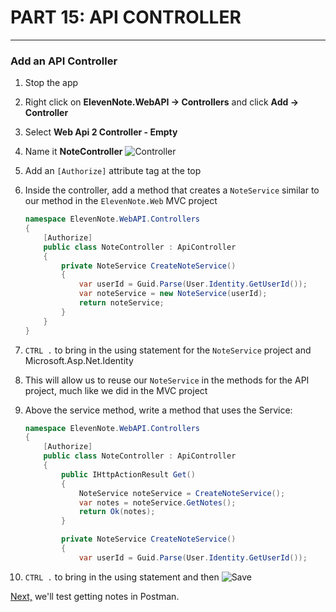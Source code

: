 # PART 15: API CONTROLLER
---
### Add an API Controller
1. Stop the app
2. Right click on **ElevenNote.WebAPI -> Controllers** and click **Add -> Controller**
3. Select **Web Api 2 Controller - Empty**
4. Name it **NoteController**
![Controller](/assets/15.0-A.png)
5. Add an `[Authorize]` attribute tag at the top
6. Inside the controller, add a method that creates a `NoteService` similar to our method in the `ElevenNote.Web` MVC project

    ```cs
    namespace ElevenNote.WebAPI.Controllers
    {
        [Authorize]
        public class NoteController : ApiController
        {
            private NoteService CreateNoteService()
            {
                var userId = Guid.Parse(User.Identity.GetUserId());
                var noteService = new NoteService(userId);
                return noteService;
            }
        }
    }
    ```
7. `CTRL .` to bring in the using statement for the `NoteService` project and Microsoft.Asp.Net.Identity
8. This will allow us to reuse our `NoteService` in the methods for the API project, much like we did in the MVC project
9. Above the service method, write a method that uses the Service:

    ```cs
    namespace ElevenNote.WebAPI.Controllers
    {
        [Authorize]
        public class NoteController : ApiController
        {
            public IHttpActionResult Get()
            {
                NoteService noteService = CreateNoteService();
                var notes = noteService.GetNotes();
                return Ok(notes);
            }

            private NoteService CreateNoteService()
            {
                var userId = Guid.Parse(User.Identity.GetUserId());
    ```
10. `CTRL .` to bring in the using statement and then ![Save](/assets/font-awesome-save.png)

[Next,](15.1-PostmanGetNotes.md) we'll test getting notes in Postman.
